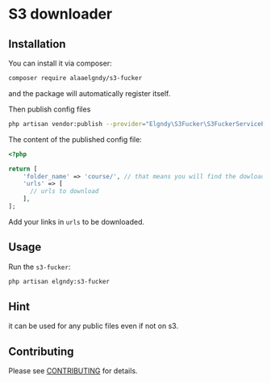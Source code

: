 # S3 downloader

## Installation

You can install it via composer:
```bash
composer require alaaelgndy/s3-fucker
```
and the package will automatically register itself.

Then publish config files
```bash
php artisan vendor:publish --provider="Elgndy\S3Fucker\S3FuckerServiceProvider"
```

The content of the published config file:
```php
<?php

return [
    'folder_name' => 'course/', // that means you will find the dowloads in storage/app/downloads/course
    'urls' => [
      // urls to download
    ],
];
```
Add your links in `urls` to be downloaded.


## Usage
Run the `s3-fucker`:
```bash
php artisan elgndy:s3-fucker
```

## Hint
it can be used for any public files even if not on s3.

## Contributing

Please see [CONTRIBUTING](CONTRIBUTING.md) for details.
